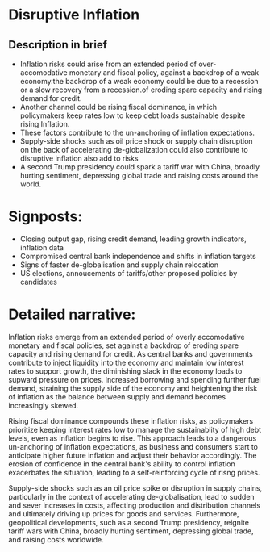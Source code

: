 # Disruptive Inflation

## Description in brief
* Inflation risks could arise from an extended period of over-accomodative monetary and fiscal policy, against a backdrop of a weak economy.the backdrop of a weak economy could be due to a recession or a slow recovery from a recession.of eroding spare capacity and rising demand for credit.
* Another channel could be rising fiscal dominance, in which policymakers keep rates low to keep debt loads sustainable despite rising Inflation.
* These factors contribute to the un-anchoring of inflation expectations.
* Supply-side shocks such as oil price shock or supply chain disruption on the back of accelerating de-globalization could also contribute to disruptive inflation also add to risks
* A second Trump presidency could spark a tariff war with China, broadly hurting sentiment, depressing global trade and raising costs around the world.

# Signposts:
* Closing output gap, rising credit demand, leading growth indicators, inflation data
* Compromised central bank independence and shifts in inflation targets
* Signs of faster de-globalisation and supply chain relocation
* US elections, annoucements of tariffs/other proposed policies by candidates

# Detailed narrative:
Inflation risks emerge from an extended period of overly accomodative monetary and fiscal policies, set against a backdrop of eroding spare capacity and rising demand for credit. As central banks and governments contribute to inject liquidity into the economy and maintain low interest rates to support growth, the diminishing slack in the economy loads to supward pressure on prices. 
Increased borrowing and spending further fuel demand, straining the supply side of the economy and heightening the risk of inflation as the balance between supply and demand becomes increasingly skewed.

Rising fiscal dominance compounds these inflation risks, as policymakers prioritize keeping interest rates low to manage the sustainablity of high debt levels, even as inflation begins to rise. This approach leads to a dangerous un-anchoring of inflation expectations, as business and consumers start to anticipate higher future inflation and adjust their behavior accordingly. The erosion of confidence in the central bank's ability to control inflation exacerbates the situation, leading to a self-reinforcing cycle of risng prices. 

Supply-side shocks such as an oil price spike or disruption in supply chains, particularly in the context of accelerating de-globalisation, lead to sudden and sever increases in costs, affecting production and distribution channels and ultimately driving up prices for goods and services. Furthermore, geopolitical developments, such as a second Trump presidency, reignite tariff wars with China, broadly hurting sentiment, depressing global trade, and raising costs worldwide.